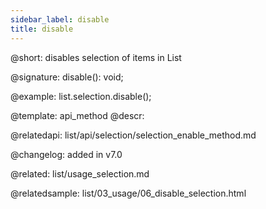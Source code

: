 ```yaml
---
sidebar_label: disable
title: disable
---          
```


@short: disables selection of items in List

@signature: disable(): void;

@example:
list.selection.disable();

@template: api_method
@descr:

@relatedapi: 
list/api/selection/selection_enable_method.md



@changelog:
added in v7.0

@related: list/usage_selection.md

@relatedsample: list/03_usage/06_disable_selection.html
